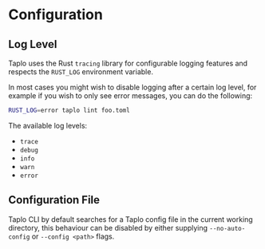 # Configuration

## Log Level

Taplo uses the Rust `tracing` library for configurable logging features and respects the `RUST_LOG` environment variable.

In most cases you might wish to disable logging after a certain log level, for example if you wish to only see error messages, you can do the following:

```sh
RUST_LOG=error taplo lint foo.toml
```

The available log levels:

- `trace`
- `debug`
- `info`
- `warn`
- `error`

## Configuration File

<!-- TODO: config link -->

Taplo CLI by default searches for a Taplo config file in the current working directory, this behaviour can be disabled by either supplying `--no-auto-config` or `--config <path>` flags.
